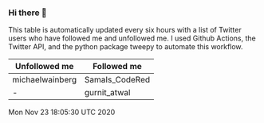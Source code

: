 ### Hi there 👋

This table is automatically updated every six hours with a list of Twitter users who have followed me and unfollowed me. I used Github Actions, the Twitter API, and the python package tweepy to automate this workflow.

| Unfollowed me |  Followed me |
| --- | --- |
|michaelwainberg|SamaIs_CodeRed|
|-|gurnit_atwal|
Mon Nov 23 18:05:30 UTC 2020
